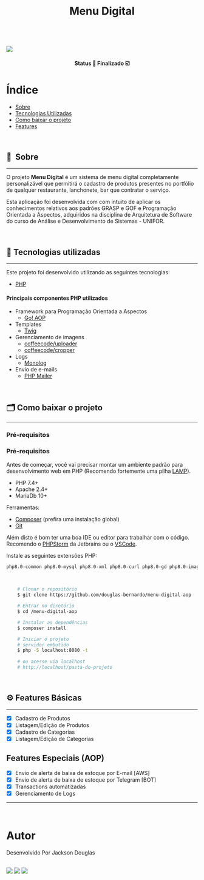 
<h1 style="display: flex; align-items: center; justify-content: center;" class="logo">
  Menu Digital
</h1>

&nbsp;

<h1>
    <img src="https://ik.imagekit.io/rcjzrqiiqm7/menu-digital-aop_wYGjImnf_.gif?updatedAt=1629856439666">
</h1>

<h4 align="center">
	Status 🚀 Finalizado  ☑️
</h4>

# Índice

- [Sobre](#-sobre)
- [Tecnologias Utilizadas](#-tecnologias-utilizadas)
- [Como baixar o projeto](#-como-baixar-o-projeto)
- [Features](#-features)

&nbsp;

## 🔖&nbsp; Sobre

---

O projeto **Menu Digital** é um sistema de menu digital completamente personalizável que permitirá o cadastro de produtos presentes no portfólio de qualquer restaurante, lanchonete, bar que contratar o serviço.

Esta aplicação foi desenvolvida com com intuito de aplicar os conhecimentos relativos aos padrões GRASP e GOF e Programação Orientada a Aspectos, adquiridos na disciplina de Arquitetura de Software do curso de Análise e Desenvolvimento de Sistemas - UNIFOR.

&nbsp;

## 🚀 Tecnologias utilizadas
---
Este projeto foi desenvolvido utilizando as seguintes tecnologias:

- [PHP](https://www.php.net)

#### Principais componentes PHP utilizados

- Framework para Programação Orientada a Aspectos
    - [Go! AOP](https://github.com/goaop/framework)
- Templates
    - [Twig](https://twig.symfony.com/)
- Gerenciamento de imagens
    - [coffeecode/uploader](https://packagist.org/packages/coffeecode/uploader)
    - [coffeecode/cropper](https://packagist.org/packages/coffeecode/cropper)
- Logs
    - [Monolog](https://github.com/Seldaek/monolog)
- Envio de e-mails
    - [PHP Mailer](https://github.com/PHPMailer/PHPMailer)

&nbsp;

## 🗂 Como baixar o projeto
---
### Pré-requisitos
### Pré-requisitos
Antes de começar, você vai precisar montar um ambiente padrão para desenvolvimento web em PHP (Recomendo fortemente uma pilha [LAMP](https://www.digitalocean.com/community/tutorials/how-to-install-linux-apache-mysql-php-lamp-stack-on-ubuntu-20-04-pt)).
- PHP 7.4+
- Apache 2.4+
- MariaDb 10+ 

Ferramentas:
- [Composer](https://getcomposer.org/) (prefira uma instalação global)
- [Git](https://git-scm.com/)

Além disto é bom ter uma boa IDE ou editor para trabalhar com o código. Recomendo o [PHPStorm](https://www.jetbrains.com/pt-br/phpstorm/) da Jetbrains ou o [VSCode](https://code.visualstudio.com/).

Instale as seguintes extensões PHP:
```bash
php8.0-common php8.0-mysql php8.0-xml php8.0-curl php8.0-gd php8.0-imagick php8.0-cli php8.0-dev php8.0-imap php8.0-mbstring php8.0-opcache php8.0-soap php8.0-zip php8.0-intl
```

&nbsp;

```bash
    # Clonar o repositório
    $ git clone https://github.com/douglas-bernardo/menu-digital-aop

    # Entrar no diretório
    $ cd /menu-digital-aop

    # Instalar as dependências
    $ composer install

    # Iniciar o projeto
    # servidor embutido
    $ php -S localhost:8080 -t
    
    # ou acesse via localhost
    # http://localhost/pasta-do-projeto
```

&nbsp;

## ⚙️ Features Básicas
---

- [x] Cadastro de Produtos
- [x] Listagem/Edição de Produtos
- [x] Cadastro de Categorias
- [x] Listagem/Edição de Categorias

## Features Especiais (AOP)
- [x] Envio de alerta de baixa de estoque por E-mail [AWS]
- [x] Envio de alerta de baixa de estoque por Telegram [BOT]
- [x] Transactions automatizadas
- [x] Gerenciamento de Logs

---

&nbsp;

# Autor

<p>
    Desenvolvido Por Jackson Douglas
</p>

<br/>
<div>
  <a href = "mailto:jkdouglas21@gmail.com"><img src="https://img.shields.io/badge/-Gmail-%23333?style=for-the-badge&logo=gmail&logoColor=white" target="_blank"></a>
  <a href="https://www.linkedin.com/in/douglas-bernardo" target="_blank"><img src="https://img.shields.io/badge/-LinkedIn-%230077B5?style=for-the-badge&logo=linkedin&logoColor=white" target="_blank"></a>
  <a href="https://twitter.com/jkdouglas21" target="_blank"><img src="https://img.shields.io/badge/Twitter-1DA1F2?style=for-the-badge&logo=twitter&logoColor=white" target="_blank"></a>
</div>

